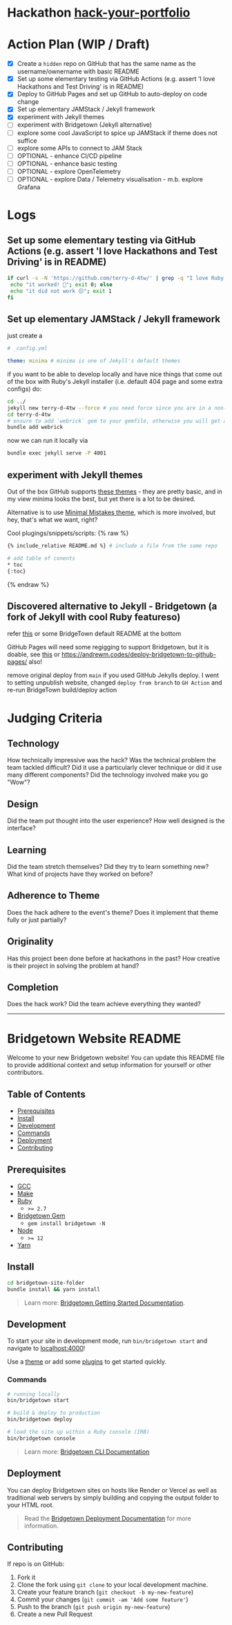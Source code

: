 # Hackathon [hack-your-portfolio](https://hack-your-portfolio.devpost.com)

# Action Plan (WIP / Draft)

- [x] Create a `hidden` repo on GitHub that has the same name as the username/ownername with basic README
- [x] Set up some elementary testing via GitHub Actions (e.g. assert 'I love Hackathons and Test Driving' is in README)
- [x] Deploy to GitHub Pages and set up GitHub to auto-deploy on code change
- [x] Set up elementary JAMStack / Jekyll framework
- [x] experiment with Jekyll themes
- [ ] experiment with Bridgetown (Jekyll alternative)
- [ ] explore some cool JavaScript to spice up JAMStack if theme does not suffice
- [ ] explore some APIs to connect to JAM Stack
- [ ] OPTIONAL - enhance CI/CD pipeline
- [ ] OPTIONAL - enhance basic testing
- [ ] OPTIONAL - explore OpenTelemetry
- [ ] OPTIONAL - explore Data / Telemetry visualisation - m.b. explore Grafana

# Logs

## Set up some elementary testing via GitHub Actions (e.g. assert 'I love Hackathons and Test Driving' is in README)

```sh
if curl -s -N 'https://github.com/terry-d-4tw/' | grep -q "I love Ruby too"; then
 echo "it worked! 🎉"; exit 0; else
 echo "it did not work 😔"; exit 1
fi
```

## Set up elementary JAMStack / Jekyll framework

just create a
```yaml
# _config.yml

theme: minima # minima is one of Jekyll's default themes
```

if you want to be able to develop locally and have nice things that come out of the box with Ruby's Jekyll installer (i.e. default 404 page and some extra configs) do:

```sh
cd ../
jekyll new terry-d-4tw --force # you need force since you are in a non-empty directory
cd terry-d-4tw
# ensure to add `webrick` gem to your gemfile, otherwise you will get an error when running `bundle exec jekyll serve`
bundle add webrick
```

now we can run it locally via

```sh
bundle exec jekyll serve -P 4001
```

## experiment with Jekyll themes

Out of the box GitHub supports [these themes](https://pages.github.com/themes/) - they are pretty basic, and in my view minima looks the best, but yet there is a lot to be desired.

Alternative is to use [Minimal Mistakes theme](https://github.com/mmistakes/minimal-mistakes), which is more involved, but hey, that's what we want, right?

Cool plugings/snippets/scripts:
{% raw %}
```sh
{% include_relative README.md %} # include a file from the same repo

# add table of conents
* toc
{:toc}
```
{% endraw %}

## Discovered alternative to Jekyll - Bridgetown (a fork of Jekyll with cool Ruby featureso)

refer [this](https://www.bridgetownrb.com) or some BridgeTown default README at the bottom

GitHub Pages will need some regigging to support Bridgetown, but it is doable, see [this](https://www.bridgetownrb.com/docs/github-pages)
or
<https://andrewm.codes/deploy-bridgetown-to-github-pages/>
also!

remove original deploy from `main` if you used GitHub Jekylls deploy. I went to setting unpublish website, changed `deploy from branch` to `GH Action` and re-run BridgeTown build/deploy action
# Judging Criteria

## Technology
   How technically impressive was the hack? Was the technical problem the team tackled difficult? Did it use a particularly clever technique or did it use many different components? Did the technology involved make you go "Wow"?
## Design
   Did the team put thought into the user experience? How well designed is the interface?
## Learning
   Did the team stretch themselves? Did they try to learn something new? What kind of projects have they worked on before?
## Adherence to Theme
   Does the hack adhere to the event's theme? Does it implement that theme fully or just partially?
## Originality
   Has this project been done before at hackathons in the past? How creative is their project in solving the problem at hand?
## Completion
   Does the hack work? Did the team achieve everything they wanted?

---

# Bridgetown Website README

Welcome to your new Bridgetown website! You can update this README file to provide additional context and setup information for yourself or other contributors.

## Table of Contents

- [Prerequisites](#prerequisites)
- [Install](#install)
- [Development](#development)
- [Commands](#commands)
- [Deployment](#deployment)
- [Contributing](#contributing)

## Prerequisites

- [GCC](https://gcc.gnu.org/install/)
- [Make](https://www.gnu.org/software/make/)
- [Ruby](https://www.ruby-lang.org/en/downloads/)
  - `>= 2.7`
- [Bridgetown Gem](https://rubygems.org/gems/bridgetown)
  - `gem install bridgetown -N`
- [Node](https://nodejs.org)
  - `>= 12`
- [Yarn](https://yarnpkg.com)

## Install

```sh
cd bridgetown-site-folder
bundle install && yarn install
```

> Learn more: [Bridgetown Getting Started Documentation](https://www.bridgetownrb.com/docs/).

## Development

To start your site in development mode, run `bin/bridgetown start` and navigate to [localhost:4000](https://localhost:4000/)!

Use a [theme](https://github.com/topics/bridgetown-theme) or add some [plugins](https://www.bridgetownrb.com/plugins/) to get started quickly.

### Commands

```sh
# running locally
bin/bridgetown start

# build & deploy to production
bin/bridgetown deploy

# load the site up within a Ruby console (IRB)
bin/bridgetown console
```

> Learn more: [Bridgetown CLI Documentation](https://www.bridgetownrb.com/docs/command-line-usage)

## Deployment

You can deploy Bridgetown sites on hosts like Render or Vercel as well as traditional web servers by simply building and copying the output folder to your HTML root.

> Read the [Bridgetown Deployment Documentation](https://www.bridgetownrb.com/docs/deployment) for more information.

## Contributing

If repo is on GitHub:

1. Fork it
2. Clone the fork using `git clone` to your local development machine.
3. Create your feature branch (`git checkout -b my-new-feature`)
4. Commit your changes (`git commit -am 'Add some feature'`)
5. Push to the branch (`git push origin my-new-feature`)
6. Create a new Pull Request
